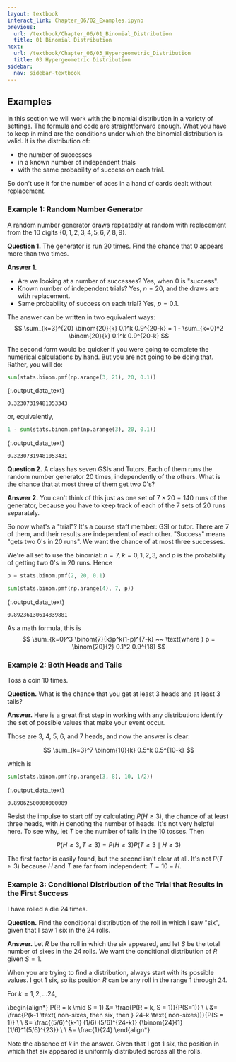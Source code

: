 ```yaml
---
layout: textbook
interact_link: Chapter_06/02_Examples.ipynb
previous:
  url: /textbook/Chapter_06/01_Binomial_Distribution
  title: 01 Binomial Distribution
next:
  url: /textbook/Chapter_06/03_Hypergeometric_Distribution
  title: 03 Hypergeometric Distribution
sidebar:
  nav: sidebar-textbook
---
```


## Examples ##

In this section we will work with the binomial distribution in a variety of settings. The formula and code are straightforward enough. What you have to keep in mind are the conditions under which the binomial distribution is valid. It is the distribution of:

- the number of successes
- in a known number of independent trials
- with the same probability of success on each trial.

So don't use it for the number of aces in a hand of cards dealt without replacement.

### Example 1: Random Number Generator ###
A random number generator draws repeatedly at random with replacement from the 10 digits $\{0, 1, 2, 3, 4, 5, 6, 7, 8, 9\}$.

**Question 1.** The generator is run 20 times. Find the chance that 0 appears more than two times.

**Answer 1.**
- Are we looking at a number of successes? Yes, when 0 is "success".
- Known number of independent trials? Yes, $n = 20$, and the draws are with replacement.
- Same probability of success on each trial? Yes, $p = 0.1$.

The answer can be written in two equivalent ways:
$$
\sum_{k=3}^{20} \binom{20}{k} 0.1^k 0.9^{20-k}
= 1 - \sum_{k=0}^2 \binom{20}{k} 0.1^k 0.9^{20-k}
$$

The second form would be quicker if you were going to complete the numerical calculations by hand. But you are not going to be doing that. Rather, you will do:


<div class="input_area" markdown="1">

```python
sum(stats.binom.pmf(np.arange(3, 21), 20, 0.1))
```

</div>




{:.output_data_text}
```
0.32307319481053343
```



or, equivalently,


<div class="input_area" markdown="1">

```python
1 - sum(stats.binom.pmf(np.arange(3), 20, 0.1))
```

</div>




{:.output_data_text}
```
0.32307319481053431
```



**Question 2.** A class has seven GSIs and Tutors. Each  of them runs the random number generator 20 times, independently of the others. What is the chance that at most three of them get two 0's?

**Answer 2.** You can't think of this just as one set of $7 \times 20 = 140$ runs of the generator, because you have to keep track of each of the 7 sets of 20 runs separately.

So now what's a "trial"? It's a course staff member: GSI or tutor. There are 7 of them, and their results are independent of each other. "Success" means "gets two 0's in 20 runs". We want the chance of at most three successes. 

We're all set to use the binomial: $n = 7$, $k = 0, 1, 2, 3$, and $p$ is the probability of getting two 0's in 20 runs. Hence


<div class="input_area" markdown="1">

```python
p = stats.binom.pmf(2, 20, 0.1)

sum(stats.binom.pmf(np.arange(4), 7, p))
```

</div>




{:.output_data_text}
```
0.89236130614839881
```



As a math formula, this is
$$
\sum_{k=0}^3 \binom{7}{k}p^k(1-p)^{7-k} ~~ \text{where } 
p = \binom{20}{2} 0.1^2 0.9^{18}
$$

### Example 2: Both Heads and Tails ###
Toss a coin 10 times. 

**Question.** What is the chance that you get at least 3 heads and at least 3 tails?

**Answer.** Here is a great first step in working with any distribution: identify the set of possible values that make your event occur.

Those are 3, 4, 5, 6, and 7 heads, and now the answer is clear:

$$
\sum_{k=3}^7 \binom{10}{k} 0.5^k 0.5^{10-k}
$$

which is


<div class="input_area" markdown="1">

```python
sum(stats.binom.pmf(np.arange(3, 8), 10, 1/2))
```

</div>




{:.output_data_text}
```
0.89062500000000089
```



Resist the impulse to start off by calculating $P(H \ge 3)$, the chance of at least three heads, with $H$ denoting the number of heads. It's not very helpful here. To see why, let $T$ be the number of tails in the 10 tosses. Then

$$
P(H \ge 3, T \ge 3) = P(H \ge 3)P(T \ge 3 \mid H \ge 3)
$$ 

The first factor is easily found, but the second isn't clear at all. It's not $P(T \ge 3)$ because $H$ and $T$ are far from independent: $T = 10 - H$.

### Example 3: Conditional Distribution of the Trial that Results in the First Success ###
I have rolled a die 24 times. 

**Question.** Find the conditional distribution of the roll in which I saw "six", given that I saw 1 six in the 24 rolls.

**Answer.** Let $R$ be the roll in which the six appeared, and let $S$ be the total number of sixes in the 24 rolls. We want the conditional distribution of $R$ given $S = 1$.

When you are trying to find a distribution, always start with its possible values. I got 1 six, so its position $R$ can be any roll in the range 1 through 24.

For $k = 1, 2, \ldots 24$,

\begin{align*}
P(R = k \mid S = 1) &= \frac{P(R = k, S = 1)}{P(S=1)} \\ \\
&= \frac{P(k-1 \text{ non-sixes, then six, then } 24-k \text{ non-sixes})}{P(S = 1)} \\ \\
&= \frac{(5/6)^{k-1} (1/6) (5/6)^{24-k}}
{\binom{24}{1}(1/6)^1(5/6)^{23}} \\ \\
&= \frac{1}{24}
\end{align*}

Note the absence of $k$ in the answer. Given that I got 1 six, the position in which that six appeared is uniformly distributed across all the rolls.
